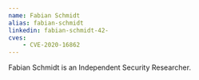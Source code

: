 ```yaml
---
name: Fabian Schmidt
alias: fabian-schmidt
linkedin: fabian-schmidt-42-
cves:
    - CVE-2020-16862
---
```

Fabian Schmidt is an Independent Security Researcher.